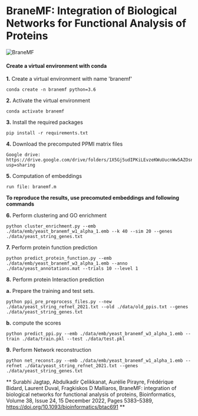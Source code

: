 # BraneMF: Integration of Biological Networks for Functional Analysis of Proteins
![BraneMF](https://user-images.githubusercontent.com/47250394/144092544-0ca33e5a-0d08-4a7a-833b-5edca24a7a61.png)

#### Create a virtual environment with conda

**1.** Create a virtual environment with name 'branemf'
```
conda create -n branemf python=3.6
```

**2.** Activate the virtual environment
```
conda activate branemf
```

**3.** Install the required packages
```
pip install -r requirements.txt
```

**4.** Download the precomputed PPMI matrix files

```
Google drive: https://drive.google.com/drive/folders/1X5Gj5udIPKiLEvzeKWuUucnWw5AZOsnY?usp=sharing 
```
**5.** Computation of embeddings

```
run file: branemf.m 
```
**To reproduce the results, use precomuted embeddings and following commands**

**6.** Perform clustering and GO enrichment

```
python cluster_enrichment.py --emb ./data/emb/yeast_branemf_w1_alpha_1.emb --k 40 --sim 20 --genes ./data/yeast_string_genes.txt
```

**7.** Perform protein function prediction
```
python predict_protein_function.py --emb ./data/emb/yeast_branemf_w3_alpha_1.emb --anno ./data/yeast_annotations.mat --trials 10 --level 1
```
**8.** Perform protein Interaction prediction

  **a.** Prepare the training and test sets.
  ```
  python ppi_pre_preprocess_files.py --new ./data/yeast_string_refnet_2021.txt --old ./data/old_ppis.txt --genes ./data/yeast_string_genes.txt
  ```
  **b.** compute the scores
  ```
  python predict_ppi.py --emb ./data/emb/yeast_branemf_w3_alpha_1.emb --train ./data/train.pkl --test ./data/test.pkl
  ```

**9.** Perform Network reconstruction

```
python net_reconst.py --emb ./data/emb/yeast_branemf_w1_alpha_1.emb --refnet ./data/yeast_string_refnet_2021.txt --genes ./data/yeast_string_genes.txt
```

**
Surabhi Jagtap, Abdulkadir Çelikkanat, Aurélie Pirayre, Frédérique Bidard, Laurent Duval, Fragkiskos D Malliaros, BraneMF: integration of biological networks for functional analysis of proteins, Bioinformatics, Volume 38, Issue 24, 15 December 2022, Pages 5383–5389, https://doi.org/10.1093/bioinformatics/btac691
**
